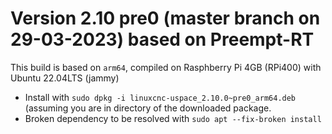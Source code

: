 # Version 2.10 pre0 (master branch on 29-03-2023) based on Preempt-RT

This build is based on `arm64`, compiled on Rasphberry Pi 4GB (RPi400) with Ubuntu 22.04LTS (jammy)
- Install with `sudo dpkg -i linuxcnc-uspace_2.10.0~pre0_arm64.deb` (assuming you are in directory of the downloaded package.
- Broken dependency to be resolved with `sudo apt --fix-broken install `
